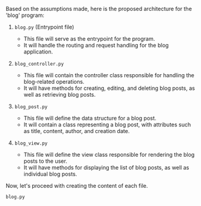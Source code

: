 Based on the assumptions made, here is the proposed architecture for the 'blog' program:

1. `blog.py` (Entrypoint file)
   - This file will serve as the entrypoint for the program.
   - It will handle the routing and request handling for the blog application.

2. `blog_controller.py`
   - This file will contain the controller class responsible for handling the blog-related operations.
   - It will have methods for creating, editing, and deleting blog posts, as well as retrieving blog posts.

3. `blog_post.py`
   - This file will define the data structure for a blog post.
   - It will contain a class representing a blog post, with attributes such as title, content, author, and creation date.

4. `blog_view.py`
   - This file will define the view class responsible for rendering the blog posts to the user.
   - It will have methods for displaying the list of blog posts, as well as individual blog posts.

Now, let's proceed with creating the content of each file.

`blog.py`
